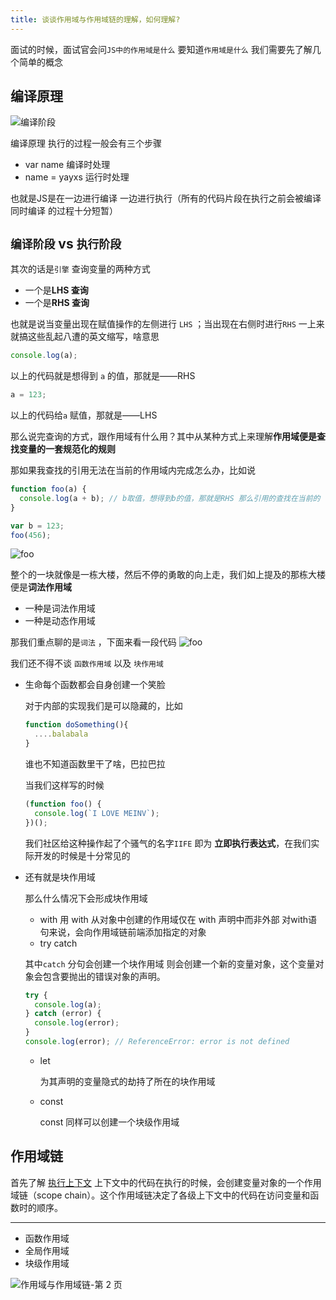 ```yaml
---
title: 谈谈作用域与作用域链的理解，如何理解?
---
```

面试的时候，面试官会问`JS中的作用域是什么` 要知道`作用域是什么` 我们需要先了解几个简单的概念

## 编译原理

![编译阶段](https://cdn.jsdelivr.net/gh/yayxs/Pics/dontKownJS/%E7%BC%96%E8%AF%91%E9%98%B6%E6%AE%B5.svg)

编译原理 执行的过程一般会有三个步骤

- var name 编译时处理
- name = yayxs 运行时处理 

也就是JS是在一边进行编译 一边进行执行（所有的代码片段在执行之前会被编译 同时编译 的过程十分短暂）

## `编译阶段` vs `执行阶段`



其次的话是`引擎` 查询变量的两种方式

- 一个是**LHS 查询**
- 一个是**RHS 查询**

也就是说当变量出现在赋值操作的左侧进行 `LHS` ；当出现在右侧时进行`RHS` 一上来就搞这些乱起八遭的英文缩写，啥意思

```javascript
console.log(a);
```

以上的代码就是想得到 `a` 的值，那就是——RHS

```javascript
a = 123;
```

以上的代码给`a` 赋值，那就是——LHS

那么说完查询的方式，跟作用域有什么用？其中从某种方式上来理解**作用域便是查找变量的一套规范化的规则**

那如果我查找的引用无法在当前的作用域内完成怎么办，比如说

```javascript
function foo(a) {
  console.log(a + b); // b取值，想得到b的值，那就是RHS 那么引用的查找在当前的 foo无法完成
}

var b = 123;
foo(456);
```
<img src="https://user-gold-cdn.xitu.io/2020/6/16/172bd9591dc641b6?w=464&h=411&f=png&s=9736" alt="foo">
<!-- ![](https://user-gold-cdn.xitu.io/2020/6/16/172bd9591dc641b6?w=464&h=411&f=png&s=9736) -->

整个的一块就像是一栋大楼，然后不停的勇敢的向上走，我们如上提及的那栋大楼便是**词法作用域**

- 一种是词法作用域
- 一种是动态作用域

那我们重点聊的是`词法` ，下面来看一段代码
<img src="https://user-gold-cdn.xitu.io/2020/6/16/172bda0752c43347?w=728&h=369&f=png&s=20385" alt="foo">


<!-- ![](https://user-gold-cdn.xitu.io/2020/6/16/172bda0752c43347?w=728&h=369&f=png&s=20385) -->

我们还不得不谈 `函数作用域` 以及 `块作用域`

- 生命每个函数都会自身创建一个笑脸

  对于内部的实现我们是可以隐藏的，比如

  ```javascript
  function doSomething(){
    ....balabala
  }
  ```

  谁也不知道函数里干了啥，巴拉巴拉

  当我们这样写的时候

  ```javascript
  (function foo() {
    console.log(`I LOVE MEINV`);
  })();
  ```

  我们社区给这种操作起了个骚气的名字`IIFE` 即为 **立即执行表达式**，在我们实际开发的时候是十分常见的

- 还有就是块作用域

  那么什么情况下会形成块作用域

  - with 用 with 从对象中创建的作用域仅在 with 声明中而非外部 对with语句来说，会向作用域链前端添加指定的对象
  - try catch 

  其中`catch` 分句会创建一个块作用域 则会创建一个新的变量对象，这个变量对象会包含要抛出的错误对象的声明。

  ```javascript
  try {
    console.log(a);
  } catch (error) {
    console.log(error);
  }
  console.log(error); // ReferenceError: error is not defined
  ```

  - let

    为其声明的变量隐式的劫持了所在的块作用域

  - const

    const 同样可以创建一个块级作用域

## 作用域链

首先了解 [执行上下文](./context.md) 上下文中的代码在执行的时候，会创建变量对象的一个作用域链（scope chain）。这个作用域链决定了各级上下文中的代码在访问变量和函数时的顺序。

---

 - 函数作用域
 - 全局作用域
 - 块级作用域



![作用域与作用域链-第 2 页](https://cdn.jsdelivr.net/gh/yayxs/Pics/dontKownJS/%E4%BD%9C%E7%94%A8%E5%9F%9F%E4%B8%8E%E4%BD%9C%E7%94%A8%E5%9F%9F%E9%93%BE-%E7%AC%AC%202%20%E9%A1%B5.svg)